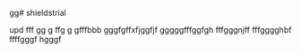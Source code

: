 gg# shieldstrial

upd
fff
gg
g
ffg
g
gfffbbb
gggfgffхfjggfjf
gggggfffggfgh
fffgggnjff
fffgggghbf
ffffgggf
hgggf
